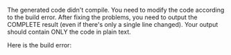 The generated code didn't compile. You need to modify the code according to the build error. After fixing the 
problems, you need to output the COMPLETE result (even if there's only a single line changed). Your output should contain
ONLY the code in plain text.

Here is the build error:

